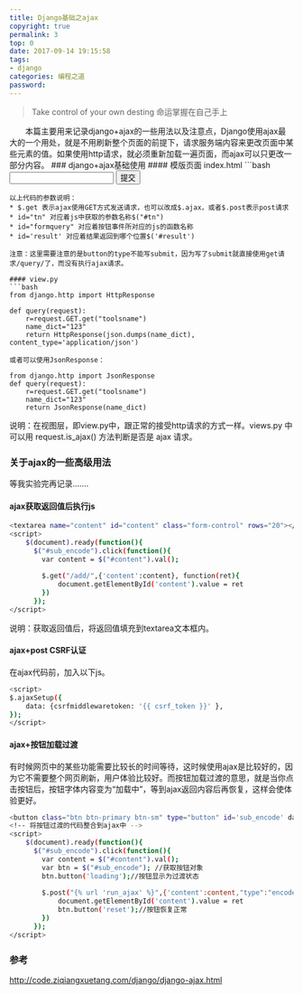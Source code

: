 ```yaml
---
title: Django基础之ajax
copyright: true
permalink: 3
top: 0
date: 2017-09-14 19:15:58
tags:
- django
categories: 编程之道
password:
---
```

<blockquote class="blockquote-center">Take control of your own desting
命运掌握在自己手上</blockquote>
　　本篇主要用来记录django+ajax的一些用法以及注意点，Django使用ajax最大的一个用处，就是不用刷新整个页面的前提下，请求服务端内容来更改页面中某些元素的值。如果使用http请求，就必须重新加载一遍页面，而ajax可以只更改一部分内容。
<!-- more-->
### django+ajax基础使用
#### 模版页面
index.html
```bash
<form>
<input type="text" id="tn">
<button type="button" id="formquery">提交</button>
</form>

<span id='result'></span>

<script>
    $(document).ready(function(){
      $("#formquery").click(function(){
        var toolsname = $("#tn").val();

        $.get("/query/",{'toolsname':toolsname}, function(ret){
            $('#result').html(ret) #在页面中显示。可以用用$.ajax方法代替$.get
        })
      });
    });
</script>
```
以上代码的参数说明：
* $.get 表示ajax使用GET方式发送请求，也可以改成$.ajax，或者$.post表示post请求
* id="tn" 对应着js中获取的参数名称$("#tn")
* id="formquery" 对应着按钮事件所对应的js的函数名称
* id='result' 对应着结果返回到哪个位置$('#result')

注意：这里需要注意的是button的type不能写submit，因为写了submit就直接使用get请求/query/了，而没有执行ajax请求。

#### view.py
```bash
from django.http import HttpResponse

def query(request):
    r=request.GET.get("toolsname")
    name_dict="123"
    return HttpResponse(json.dumps(name_dict), content_type='application/json')

或者可以使用JsonResponse：

from django.http import JsonResponse
def query(request):
    r=request.GET.get("toolsname")
    name_dict="123"
    return JsonResponse(name_dict)
```
说明：在视图层，即view.py中，跟正常的接受http请求的方式一样。views.py 中可以用  request.is_ajax() 方法判断是否是 ajax 请求。

### 关于ajax的一些高级用法
等我实验完再记录.......
#### ajax获取返回值后执行js
```bash
<textarea name="content" id="content" class="form-control" rows="20"></textarea>
<script>
    $(document).ready(function(){
      $("#sub_encode").click(function(){
        var content = $("#content").val();
 
        $.get("/add/",{'content':content}, function(ret){
            document.getElementById('content').value = ret
        })
      });
</script>
```
说明：获取返回值后，将返回值填充到textarea文本框内。

#### ajax+post CSRF认证
在ajax代码前，加入以下js。
```bash
<script>
$.ajaxSetup({
    data: {csrfmiddlewaretoken: '{{ csrf_token }}' },
});
</script>
```
#### ajax+按钮加载过渡
有时候网页中的某些功能需要比较长的时间等待，这时候使用ajax是比较好的，因为它不需要整个网页刷新，用户体验比较好。而按钮加载过渡的意思，就是当你点击按钮后，按钮字体内容变为“加载中”，等到ajax返回内容后再恢复，这样会使体验更好。

```bash
<button class="btn btn-primary btn-sm" type="button" id='sub_encode' data-loading-text="Loading加载中..." autocomplete="off" onclick="loag()">运行</button>
<!-- 将按钮过渡的代码整合到ajax中 -->
<script>
    $(document).ready(function(){
      $("#sub_encode").click(function(){
        var content = $("#content").val();
        var btn = $("#sub_encode"); //获取按钮对象
        btn.button('loading');//按钮显示为过渡状态 
 
        $.post("{% url 'run_ajax' %}",{'content':content,"type":"encode"}, function(ret){
            document.getElementById('content').value = ret
            btn.button('reset');//按钮恢复正常
        })
      });
</script>
```

### 参考
http://code.ziqiangxuetang.com/django/django-ajax.html
